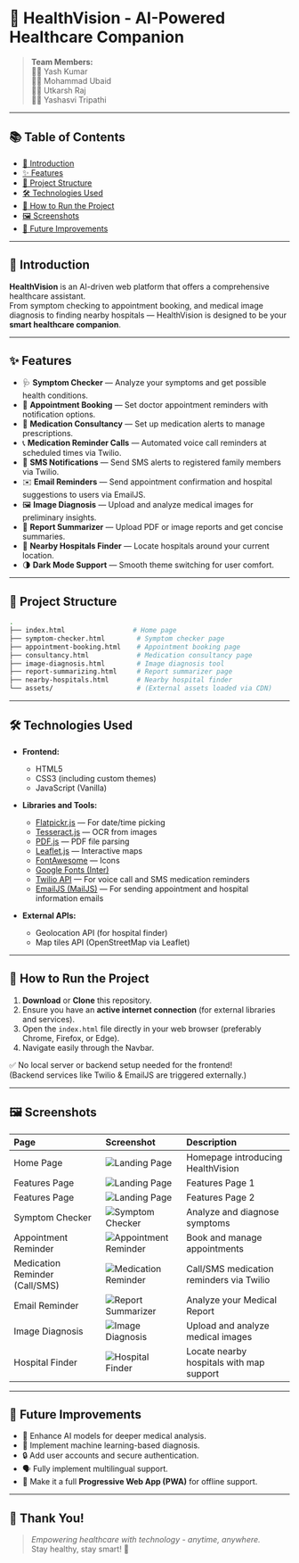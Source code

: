 
# 🏥 HealthVision - AI-Powered Healthcare Companion

> **Team Members:**  
> 👨‍💻 Yash Kumar  
> 👨‍💻 Mohammad Ubaid  
> 👨‍💻 Utkarsh Raj  
> 👨‍💻 Yashasvi Tripathi  

---

## 📚 Table of Contents
- [📖 Introduction](#-introduction)
- [✨ Features](#-features)
- [📂 Project Structure](#-project-structure)
- [🛠️ Technologies Used](#-technologies-used)
- [🚀 How to Run the Project](#-how-to-run-the-project)
- [🖼️ Screenshots](#-screenshots)
- [🌟 Future Improvements](#-future-improvements)

---

## 📖 Introduction
**HealthVision** is an AI-driven web platform that offers a comprehensive healthcare assistant.  
From symptom checking to appointment booking, and medical image diagnosis to finding nearby hospitals — HealthVision is designed to be your **smart healthcare companion**.

---

## ✨ Features
- 🩺 **Symptom Checker** — Analyze your symptoms and get possible health conditions.
- 📅 **Appointment Booking** — Set doctor appointment reminders with notification options.
- 💊 **Medication Consultancy** — Set up medication alerts to manage prescriptions.
- 📞 **Medication Reminder Calls** — Automated voice call reminders at scheduled times via Twilio.
- 📩 **SMS Notifications** — Send SMS alerts to registered family members via Twilio.
- ✉️ **Email Reminders** — Send appointment confirmation and hospital suggestions to users via EmailJS.
- 🖼️ **Image Diagnosis** — Upload and analyze medical images for preliminary insights.
- 📄 **Report Summarizer** — Upload PDF or image reports and get concise summaries.
- 🏥 **Nearby Hospitals Finder** — Locate hospitals around your current location.
- 🌗 **Dark Mode Support** — Smooth theme switching for user comfort.

---

## 📂 Project Structure
```bash
.
├── index.html                 # Home page
├── symptom-checker.html        # Symptom checker page
├── appointment-booking.html    # Appointment booking page
├── consultancy.html            # Medication consultancy page
├── image-diagnosis.html        # Image diagnosis tool
├── report-summarizing.html     # Report summarizer page
├── nearby-hospitals.html       # Nearby hospital finder
└── assets/                     # (External assets loaded via CDN)
```

---

## 🛠️ Technologies Used
- **Frontend:**  
  - HTML5  
  - CSS3 (including custom themes)  
  - JavaScript (Vanilla)

- **Libraries and Tools:**  
  - [Flatpickr.js](https://flatpickr.js.org/) — For date/time picking
  - [Tesseract.js](https://tesseract.projectnaptha.com/) — OCR from images
  - [PDF.js](https://mozilla.github.io/pdf.js/) — PDF file parsing
  - [Leaflet.js](https://leafletjs.com/) — Interactive maps
  - [FontAwesome](https://fontawesome.com/) — Icons
  - [Google Fonts (Inter)](https://fonts.google.com/specimen/Inter)
  - [Twilio API](https://www.twilio.com/) — For voice call and SMS medication reminders
  - [EmailJS (MailJS)](https://www.emailjs.com/) — For sending appointment and hospital information emails

- **External APIs:**  
  - Geolocation API (for hospital finder)  
  - Map tiles API (OpenStreetMap via Leaflet)

---

## 🚀 How to Run the Project
1. **Download** or **Clone** this repository.
2. Ensure you have an **active internet connection** (for external libraries and services).
3. Open the `index.html` file directly in your web browser (preferably Chrome, Firefox, or Edge).
4. Navigate easily through the Navbar.

✅ No local server or backend setup needed for the frontend!  
(Backend services like Twilio & EmailJS are triggered externally.)

---

## 🖼️ Screenshots

| Page | Screenshot | Description |
| :--- | :--- | :--- |
| Home Page | ![Landing Page](assets/home.jpg) | Homepage introducing HealthVision |
| Features Page | ![Landing Page](assets/features-1.jpg) | Features Page 1 |
| Features Page | ![Landing Page](assets/features-2.jpg) | Features Page 2 |
| Symptom Checker | ![Symptom Checker](assets/symptom-checker.jpg) | Analyze and diagnose symptoms |
| Appointment Reminder | ![Appointment Reminder](assets/appointment-reminder.jpg) | Book and manage appointments |
| Medication Reminder (Call/SMS) | ![Medication Reminder](assets/medication-reminder.jpg) | Call/SMS medication reminders via Twilio |
| Email Reminder | ![Report Summarizer](assets/report-summarizer.jpg) | Analyze your Medical Report |
| Image Diagnosis | ![Image Diagnosis](assets/image-diagnosis.jpg) | Upload and analyze medical images |
| Hospital Finder | ![Hospital Finder](assets/find-hospitals.jpg) | Locate nearby hospitals with map support |

---

## 🌟 Future Improvements
- 🔗 Enhance AI models for deeper medical analysis.
- 🧠 Implement machine learning-based diagnosis.
- 🔒 Add user accounts and secure authentication.
- 🗣️ Fully implement multilingual support.
- 📱 Make it a full **Progressive Web App (PWA)** for offline support.

---

## 🙏 Thank You!
> _Empowering healthcare with technology - anytime, anywhere._  
> Stay healthy, stay smart! 💚  
